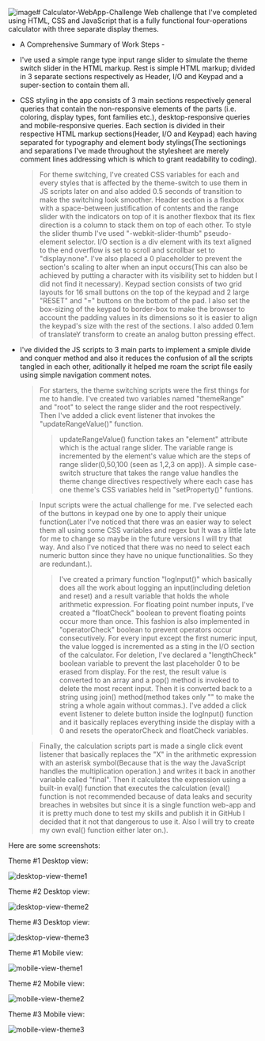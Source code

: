 ![image](https://github.com/Sannora/Calculator-WebApp-Challenge/assets/74245258/4fa17673-7b90-4c81-8b4a-b88cdcc988d7)# Calculator-WebApp-Challenge
Web challenge that I've completed using HTML, CSS and JavaScript that is a fully functional four-operations calculator with three separate display themes.

  - A Comprehensive Summary of Work Steps -

- I've used a simple range type input range slider to simulate the theme switch slider in the HTML markup. Rest is simple HTML markup; divided in 3 separate sections respectively as Header, I/O and Keypad and a super-section to contain them all.

- CSS styling in the app consists of 3 main sections respectively general queries that contain the non-responsive elements of the parts (i.e. coloring, display types, font families etc.), desktop-responsive queries and mobile-responsive queries. Each section is divided in their respective HTML markup sections(Header, I/O and Keypad) each having separated for typography and element body stylings(The sectionings and separations I've made throughout the stylesheet are merely comment lines addressing which is which to grant readability to coding).

  > For theme switching, I've created CSS variables for each and every styles that is affected by the theme-switch to use them in JS scripts later on and also added 0.5 seconds of transition to make the switching look smoother.
  > Header section is a flexbox with a space-between justification of contents and the range slider with the indicators on top of it is another flexbox that its flex direction is a column to stack them on top of each other. To style the slider thumb I've used "-webkit-slider-thumb" pseudo-element selector.
  > I/O section is a div element with its text aligned to the end overflow is set to scroll and scrollbar set to "display:none". I've also placed a 0 placeholder to prevent the section's scaling to alter when an input occurs(This can also be achieved by putting a character with its visibility set to hidden but I did not find it necessary).
  > Keypad section consists of two grid layouts for 16 small buttons on the top of the keypad and 2 large "RESET" and "=" buttons on the bottom of the pad. I also set the box-sizing of the keypad to border-box to make the browser to account the padding values in its dimensions so it is easier to align the keypad's size with the rest of the sections. I also added 0.1em of translateY transform to create an analog button pressing effect.

- I've divided the JS scripts to 3 main parts to implement a smiple divide and conquer method and also it reduces the confusion of all the scripts tangled in each other, aditionally it helped me roam the script file easily using simple navigation comment notes.

  > For starters, the theme switching scripts were the first things for me to handle. I've created two variables named "themeRange" and "root" to select the range slider and the root respectively. Then I've added a click event listener that invokes the "updateRangeValue()" function.
    >> updateRangeValue() function takes an "element" attribute which is the actual range slider. The variable range is incremented by the element's value which are the steps of range slider(0,50,100 (seen as 1,2,3 on app)). A simple case-switch structure that takes the range value handles the theme change directives respectively where each case has one theme's CSS variables held in "setProperty()" funtions.

  > Input scripts were the actual challenge for me. I've selected each of the buttons in keypad one by one to apply their unique function(Later I've noticed that there was an easier way to select them all using some CSS variables and regex but It was a little late for me to change so maybe in the future versions I will try that way. And also I've noticed that there was no need to select each numeric button since they have no unique functionalities. So they are redundant.).
    >> I've created a primary function "logInput()" which basically does all the work about logging an input(including deletion and reset) and a result variable that holds the whole arithmetic expression. For floating point number inputs, I've created a "floatCheck" boolean to prevent floating points occur more than once. This fashion is also implemented in "operatorCheck" boolean to prevent operators occur consecutively. For every input except the first numeric input, the value logged is incremented as a sting in the I/O section of the calculator.
    >> For deletion, I've declared a "lengthCheck" boolean variable to prevent the last placeholder 0 to be erased from display. For the rest, the result value is converted to an array and a pop() method is invoked to delete the most recent input. Then it is converted back to a string using join() method(method takes only "" to make the string a whole again without commas.).
    >> I've added a click event listener to delete button inside the logInput() function and it basically replaces everything inside the display with a 0 and resets the operatorCheck and floatCheck variables.

  > Finally, the calculation scripts part is made a single click event listener that basically replaces the "X" in the arithmetic expression with an asterisk symbol(Because that is the way the JavaScript handles the multiplication operation.) and writes it back in another variable called "final". Then it calculates the expression using a built-in eval() function that executes the calculation (eval() function is not recommended because of data leaks and security breaches in websites but since it is a single function web-app and it is pretty much done to test my skills and publish it in GitHub I decided that it not that dangerous to use it. Also I will try to create my own eval() function either later on.).

Here are some screenshots:

Theme #1 Desktop view:

![desktop-view-theme1](https://github.com/Sannora/Calculator-WebApp-Challenge/assets/74245258/f27d2e37-175c-4f64-82c3-57407c0187e6)

Theme #2 Desktop view:

![desktop-view-theme2](https://github.com/Sannora/Calculator-WebApp-Challenge/assets/74245258/a924cfa3-1a29-4543-948d-f9bfd8ece16c)

Theme #3 Desktop view:

![desktop-view-theme3](https://github.com/Sannora/Calculator-WebApp-Challenge/assets/74245258/d8c27fee-ccf8-4f67-8cff-4c475331f766)

Theme #1 Mobile view:

![mobile-view-theme1](https://github.com/Sannora/Calculator-WebApp-Challenge/assets/74245258/308c86c8-e618-4a08-b3b8-35c6439d93a2)

Theme #2 Mobile view:

![mobile-view-theme2](https://github.com/Sannora/Calculator-WebApp-Challenge/assets/74245258/9da38edb-74b7-47da-90d6-266af5b1fc54)

Theme #3 Mobile view:

![mobile-view-theme3](https://github.com/Sannora/Calculator-WebApp-Challenge/assets/74245258/4b31149e-8979-4eb2-bac3-a7b91a3b754f)
